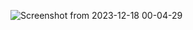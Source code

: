 ![Screenshot from 2023-12-18 00-04-29](https://github.com/0gopi0/reactjs_mini_projects/assets/67084912/6d1c9729-651f-4bd5-970f-ed92df2f65dd)
